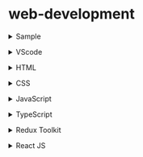 # web-development
<details><summary>Sample</summary><pre>

## Road Map -f
## Getting Started - fill
## Games - fill
   ### Games Video - fill
   ### Games Web Site - f
## Videos:  - f
   ### Short -f
   ### Long -f
   ### Detailed -f
## Online Learning Platform -f

## Project -f 
## Test Yourself websites -f
## Job Requirment -f
## LinkedIn Jobs - f

</pre></details>

<details><summary>VScode</summary><pre>
  
  # Visual Studio Code or VScode: 
    https://www.youtube.com/watch?v=JPZsB_6yHVo

    VS Code
    https://code.visualstudio.com/docs/introvideos/basics

    Vscode Landing Page
    https://code.visualstudio.com/ 
    ## Getting Started - fill

## Road Map -f
## Games - fill
   ### Games Video - fill
   ### Games Web Site - f
## Videos:  - f
   ### Short -f
   ### Long -f
   ### Detailed -f
## Online Learning Platform -f
## Project -f 
## Test Yourself websites -f
## Job Requirment -f
## LinkedIn Jobs -f

</pre></details>

<details><summary>HTML</summary><pre>



HTML Tutorial - How to Make a Super Simple Website
https://www.youtube.com/watch?v=PlxWf493en4

It's not stickin'? Play a game to learn.
HTML Video Game: 
https://www.youtube.com/watch?v=BrHxowQQmmY
Nester: A game of nesting HTML code | Trailer

HTML Video Game website:
https://codepip.com/games/nester/

# Long Video
HTML Full Course for Beginners | Complete All-in-One Tutorial | 4 Hours
https://www.youtube.com/watch?v=mJgBOIoGihA

## Road Map -f
## Getting Started - fill
## Games - fill
   ### Games Video - fill
   ### Games Web Site - f
## Videos:  - f
   ### Short -f
   ### Long -f
   ### Detailed -f
## Online Learning Platform -f
## Project -f 
## Test Yourself websites -f
## Job Requirment -f
## LinkedIn Jobs - f
</pre></details>
<!-- End HTML -->
<details><summary>CSS</summary><pre>

CSS Section

CSS Diner Game: https://flukeout.github.io/ Solutions:https://www.youtube.com/watch?v=SbYdwj5lito

CSS Video Game website:
CSS Scoops: A game for learning CSS selectors | Trailer
https://codepip.com/games/css-scoops/

Selector Showdown: A game about CSS selector specificity | Trailer
https://codepip.com/games/selector-showdown/

Flexbox Froggy: A game for learning CSS flexbox | Trailer
https://codepip.com/games/flexbox-froggy/

Flexbox Froggy: Solution
https://www.youtube.com/watch?v=g0G0BiYm3lE

Video
Short
Learn CSS in 20 Minutes
https://www.youtube.com/watch?v=1PnVor36_40

Long
CSS Full Course for Beginners | Complete All-in-One Tutorial | 11 Hours
https://www.youtube.com/watch?v=n4R2E7O-Ngo

Project Section

## Road Map -f
## Getting Started - fill
## Games - fill
   ### Games Video - fill
   ### Games Web Site - f
## Videos:  - f
   ### Short -f
   ### Long -f
   ### Detailed -f
## Online Learning Platform -f
## Project -f 
## Test Yourself websites -f
## Job Requirment -f
## LinkedIn Jobs - f
</pre></details>
<!-- End CSS -->

<details><summary>JavaScript </summary><pre>
Disarray: A game for learning JavaScript array methods | Trailer
https://codepip.com/games/disarray/
# Find another Javascript game

Not playable as of 01/01/2023
https://codepip.com/games/css-scopes/

Video
Short 
100+ JavaScript Concepts you Need to Know
https://www.youtube.com/watch?v=lkIFF4maKMU

Theory and crash course (Repeatly watch until known.)
https://www.youtube.com/watch?v=lkIFF4maKMU

Long
JavaScript Full Course for Beginners | Complete All-in-One Tutorial | 8 Hours
https://www.youtube.com/watch?v=EfAl9bwzVZk

Project:
Code Tetris: JavaScript Tutorial for Beginners
https://www.youtube.com/watch?v=rAUn1Lom6dw

## Road Map -f
## Getting Started - fill
## Games - fill
   ### Games Video - fill
   ### Games Web Site - f
## Videos:  - f
   ### Short -f
   ### Long -f
   ### Detailed -f
   ### Detailed -f
## Online Learning Platform -f
## Project -f 
## Test Yourself websites -f
## Job Requirment -f
## LinkedIn Jobs - f
</pre></details>
<!-- End JavaScript -->

<details><summary>TypeScript</summary><pre>



Theory and crash course (Repeatly watch until known.)
Short
TypeScript in 100 Seconds
https://www.youtube.com/watch?v=zQnBQ4tB3ZA

Long 
Typescript for Beginners

https://www.youtube.com/watch?v=MOO5vrtTUTE&list=PL0Zuz27SZ-6NS8GXt5nPrcYpust89zq_b&index=1
<!-- End TypeScript -->
## Road Map -f
## Getting Started - fill
## Games - fill
   ### Games Video - fill
   ### Games Web Site - f
## Videos:  - f
   ### Short -f
   ### Long -f
   ### Detailed -f
## Online Learning Platform -f
## Project -f 
## Test Yourself websites -f
## Job Requirment -f
## LinkedIn Jobs - f
</pre></details>

<details><summary>Redux Toolkit</summary><pre>
Redux (Toolkit) in 100 Seconds
https://www.youtube.com/watch?v=_shA5Xwe8_4
<!-- End Redux and Redux Toolkit -->

## Road Map -f
## Getting Started - fill
## Games - fill
   ### Games Video - fill
   ### Games Web Site - f
## Videos:  - f
   ### Short -f
   ### Long -f
   ### Detailed -f
## Online Learning Platform -f
## Project -f 
## Test Yourself websites -f
## Job Requirment -f
## LinkedIn Jobs -f
</pre></details>

<details><summary>React JS</summary><pre>
React JS Full Course for Beginners | Complete All-in-One Tutorial | 9 Hours
https://www.youtube.com/watch?v=RVFAyFWO4go

React Redux Full Course for Beginners | Redux Toolkit Complete Tutorial
https://www.youtube.com/watch?v=NqzdVN2tyvQ

Let’s Learn Modern Redux!
Intented outcome.
https://www.youtube.com/watch?v=9zySeP5vH9c

React:
https://www.youtube.com/watch?v=9zySeP5vH9c

## Road Map -f
## Getting Started - fill
## Games - fill
   ### Games Video - fill
   ### Games Web Site - f
## Videos:  - f
   ### Short -f
   ### Long -f
   ### Detailed -f
## Online Learning Platform -f
## Project -f 
## Test Yourself websites -f
## Job Requirment -f
## LinkedIn Jobs - f
</pre></details>
<!-- End React -->
